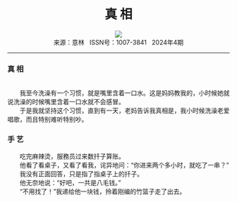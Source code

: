 # <center>真 相</center> 

<div align=center><img src="https://raw.githubusercontent.com/leaguecn/magazines/main/img_authors/%d7%f7%d5%df%a3%ba.jpg"></div> 

<center>来源：意林   ISSN号：1007-3841   2024年4期</center> 


* * *


### 真 相

  
<br>　　我至今洗澡有一个习惯，就是嘴里含着一口水。这是妈妈教我的，小时候她就说洗澡的时候嘴里含着一口水就不会感冒。  
　　于是我就坚持这个习惯，直到有一天，老妈告诉我真相是，我小时候洗澡老爱唱歌，而且特别难听特别吵。

### 手 艺

  
　　吃完麻辣烫，服務员过来数扦子算账。  
　　他看了看桌子，又看了看我，诧异地问：“你进来两个多小时，就吃了一串？”  
　　我没有正面回答，只是指了指桌子上的扦子。  
　　他无奈地说：“好吧，一共是八毛钱。”  
　　“不用找了！”我递给他一块钱，拎着刚编的竹篮子走了出去。